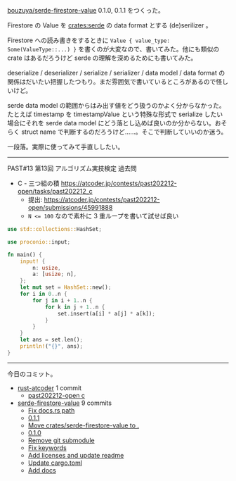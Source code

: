 [bouzuya/serde-firestore-value] 0.1.0, 0.1.1 をつくった。

Firestore の Value を [crates:serde] の data format とする (de)serilizer 。

Firestore への読み書きをするときに `Value { value_type: Some(ValueType::...) }` を書くのが大変なので、書いてみた。他にも類似の crate はあるだろうけど serde の理解を深めるためにも書いてみた。

deserialize / deserializer / serialize / serializer / data model / data format の関係はだいたい把握したつもり。まだ雰囲気で書いているところがあるので怪しいけど。

serde data model の範囲からはみ出す値をどう扱うのかよく分からなかった。たとえば timestamp を timestampValue という特殊な形式で serialize したい場合にそれを serde data model にどう落とし込めば良いのか分からない。おそらく struct name で判断するのだろうけど……。そこで判断していいのか迷う。

一段落。実際に使ってみて手直ししたい。

---

PAST#13 第13回 アルゴリズム実技検定 過去問

- C - 三つ組の積
  <https://atcoder.jp/contests/past202212-open/tasks/past202212_c>
  - 提出: <https://atcoder.jp/contests/past202212-open/submissions/45991888>
  - `N <= 100` なので素朴に 3 重ループを書いて試せば良い

```rust
use std::collections::HashSet;

use proconio::input;

fn main() {
    input! {
        n: usize,
        a: [usize; n],
    };
    let mut set = HashSet::new();
    for i in 0..n {
        for j in i + 1..n {
            for k in j + 1..n {
                set.insert(a[i] * a[j] * a[k]);
            }
        }
    }
    let ans = set.len();
    println!("{}", ans);
}
```

---

今日のコミット。

- [rust-atcoder](https://github.com/bouzuya/rust-atcoder) 1 commit
  - [past202212-open c](https://github.com/bouzuya/rust-atcoder/commit/871ecce47fdc94b85584e88b616deb09b9d667b5)
- [serde-firestore-value](https://github.com/bouzuya/serde-firestore-value) 9 commits
  - [Fix docs.rs path](https://github.com/bouzuya/serde-firestore-value/commit/fda7d3837ffdf813864358da9cc72b7b6e01ea0a)
  - [0.1.1](https://github.com/bouzuya/serde-firestore-value/commit/89bcade6f43c1489358f0b2c119c42ce006ec051)
  - [Move crates/serde-firestore-value to .](https://github.com/bouzuya/serde-firestore-value/commit/f7faf832edd4427cf27a080aeab5885ea6957fe4)
  - [0.1.0](https://github.com/bouzuya/serde-firestore-value/commit/27bf60a2e00a79af6c9fea95ece66ac5e5856c28)
  - [Remove git submodule](https://github.com/bouzuya/serde-firestore-value/commit/738c4992105653856039be2a0dfa659a478d1c88)
  - [Fix keywords](https://github.com/bouzuya/serde-firestore-value/commit/bfa25680117893d3b3f8990d9629c8adae2ba228)
  - [Add licenses and update readme](https://github.com/bouzuya/serde-firestore-value/commit/783cb7be969f32b510fa5d2c01981b69414923f4)
  - [Update cargo.toml](https://github.com/bouzuya/serde-firestore-value/commit/40c49c95b5f64d59eb3dd41f5eec38ba62745126)
  - [Add docs](https://github.com/bouzuya/serde-firestore-value/commit/8c5f0d2e37bdcfaaed71b0cb7545abf8219f1058)

[bouzuya/serde-firestore-value]: https://github.com/bouzuya/serde-firestore-value
[crates:serde]: https://crates.io/crates/serde
